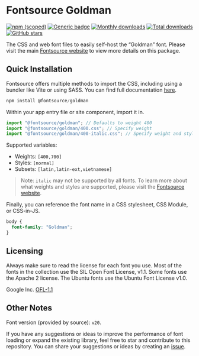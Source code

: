 # Fontsource Goldman

[![npm (scoped)](https://img.shields.io/npm/v/@fontsource/goldman?color=brightgreen)](https://www.npmjs.com/package/@fontsource/goldman) [![Generic badge](https://img.shields.io/badge/fontsource-passing-brightgreen)](https://github.com/fontsource/fontsource) [![Monthly downloads](https://badgen.net/npm/dm/@fontsource/goldman)](https://github.com/fontsource/fontsource) [![Total downloads](https://badgen.net/npm/dt/@fontsource/goldman)](https://github.com/fontsource/fontsource) [![GitHub stars](https://img.shields.io/github/stars/fontsource/fontsource.svg?style=social&label=Star)](https://github.com/fontsource/fontsource/stargazers)

The CSS and web font files to easily self-host the “Goldman” font. Please visit the main [Fontsource website](https://fontsource.org/fonts/goldman) to view more details on this package.

## Quick Installation

Fontsource offers multiple methods to import the CSS, including using a bundler like Vite or using SASS. You can find full documentation [here](https://fontsource.org/docs/getting-started/introduction).

```javascript
npm install @fontsource/goldman
```

Within your app entry file or site component, import it in.

```javascript
import "@fontsource/goldman"; // Defaults to weight 400
import "@fontsource/goldman/400.css"; // Specify weight
import "@fontsource/goldman/400-italic.css"; // Specify weight and style
```

Supported variables:
- Weights: `[400,700]`
- Styles: `[normal]`
- Subsets: `[latin,latin-ext,vietnamese]`

> Note: `italic` may not be supported by all fonts. To learn more about what weights and styles are supported, please visit the [Fontsource website](https://fontsource.org/fonts/goldman).

Finally, you can reference the font name in a CSS stylesheet, CSS Module, or CSS-in-JS.

```css
body {
  font-family: "Goldman";
}
```

## Licensing
Always make sure to read the license for each font you use. Most of the fonts in the collection use the SIL Open Font License, v1.1. Some fonts use the Apache 2 license. The Ubuntu fonts use the Ubuntu Font License v1.0.

Google Inc.
[OFL-1.1](http://scripts.sil.org/OFL)

## Other Notes
Font version (provided by source): `v20`.

If you have any suggestions or ideas to improve the performance of font loading or expand the existing library, feel free to star and contribute to this repository. You can share your suggestions or ideas by creating an [issue](https://github.com/fontsource/fontsource/issues).